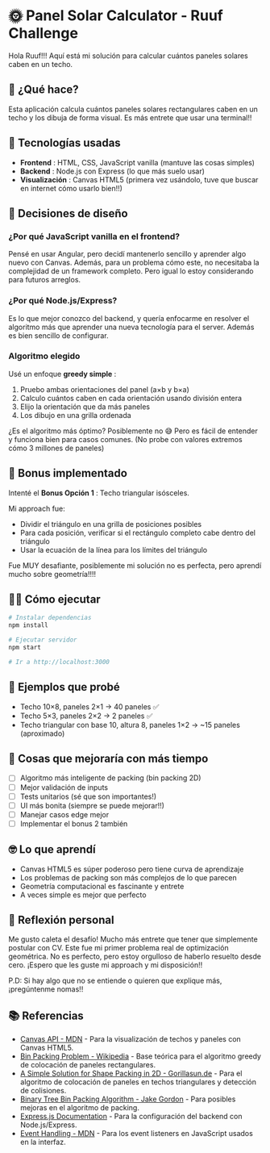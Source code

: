 # 🌞 Panel Solar Calculator - Ruuf Challenge

Hola Ruuf!!! Aquí está mi solución para calcular cuántos paneles solares caben en un techo.

## 🎯 ¿Qué hace?

Esta aplicación calcula cuántos paneles solares rectangulares caben en un techo y los dibuja de forma visual. Es más entrete que usar una terminal!!

## 🚀 Tecnologías usadas

* **Frontend** : HTML, CSS, JavaScript vanilla (mantuve las cosas simples)
* **Backend** : Node.js con Express (lo que más suelo usar)
* **Visualización** : Canvas HTML5 (primera vez usándolo, tuve que buscar en internet cómo usarlo bien!!)

## 🤔 Decisiones de diseño

### ¿Por qué JavaScript vanilla en el frontend?

Pensé en usar Angular, pero decidí mantenerlo sencillo y aprender algo nuevo con Canvas. Además, para un problema cómo este, no necesitaba la complejidad de un framework completo. Pero igual lo estoy considerando para futuros arreglos.

### ¿Por qué Node.js/Express?

Es lo que mejor conozco del backend, y quería enfocarme en resolver el algoritmo más que aprender una nueva tecnología para el server. Además es bien sencillo de configurar.

### Algoritmo elegido

Usé un enfoque  **greedy simple** :

1. Pruebo ambas orientaciones del panel (a×b y b×a)
2. Calculo cuántos caben en cada orientación usando división entera
3. Elijo la orientación que da más paneles
4. Los dibujo en una grilla ordenada

¿Es el algoritmo más óptimo? Posiblemente no 😅 Pero es fácil de entender y funciona bien para casos comunes. (No probe con valores extremos cómo 3 millones de paneles)

## 🎁 Bonus implementado

Intenté el  **Bonus Opción 1** : Techo triangular isósceles.

Mi approach fue:

* Dividir el triángulo en una grilla de posiciones posibles
* Para cada posición, verificar si el rectángulo completo cabe dentro del triángulo
* Usar la ecuación de la línea para los límites del triángulo

Fue MUY desafiante, posiblemente mi solución no es perfecta, pero aprendí mucho sobre geometría!!!!

## 🏃‍♂️ Cómo ejecutar

```bash
# Instalar dependencias
npm install

# Ejecutar servidor
npm start

# Ir a http://localhost:3000
```

## 🧪 Ejemplos que probé

* Techo 10×8, paneles 2×1 → 40 paneles ✅
* Techo 5×3, paneles 2×2 → 2 paneles ✅
* Techo triangular con base 10, altura 8, paneles 1×2 → ~15 paneles (aproximado)

## 🚧 Cosas que mejoraría con más tiempo

* [ ] Algoritmo más inteligente de packing (bin packing 2D)
* [ ] Mejor validación de inputs
* [ ] Tests unitarios (sé que son importantes!)
* [ ] UI más bonita (siempre se puede mejorar!!)
* [ ] Manejar casos edge mejor
* [ ] Implementar el bonus 2 también

## 🤓 Lo que aprendí

* Canvas HTML5 es súper poderoso pero tiene curva de aprendizaje
* Los problemas de packing son más complejos de lo que parecen
* Geometría computacional es fascinante y entrete
* A veces simple es mejor que perfecto

## 🌱 Reflexión personal

Me gusto caleta el desafío! Mucho más entrete que tener que simplemente postular con CV. Este fue mi primer problema real de optimización geométrica. No es perfecto, pero estoy orgulloso de haberlo resuelto desde cero. ¡Espero que les guste mi approach y mi disposición!!

P.D: Si hay algo que no se entiende o quieren que explique más, ¡pregúntenme nomas!!

## 📚 Referencias

- [Canvas API - MDN](https://developer.mozilla.org/en-US/docs/Web/API/Canvas_API) - Para la visualización de techos y paneles con Canvas HTML5.
- [Bin Packing Problem - Wikipedia](https://en.wikipedia.org/wiki/Bin_packing_problem) - Base teórica para el algoritmo greedy de colocación de paneles rectangulares.
- [A Simple Solution for Shape Packing in 2D - Gorillasun.de](https://www.gorillasun.de/blog/a-simple-solution-for-shape-packing-in-2d) - Para el algoritmo de colocación de paneles en techos triangulares y detección de colisiones.
- [Binary Tree Bin Packing Algorithm - Jake Gordon](https://jakesgordon.com/writing/bin-packing/) - Para posibles mejoras en el algoritmo de packing.
- [Express.js Documentation](https://expressjs.com/) - Para la configuración del backend con Node.js/Express.
- [Event Handling - MDN](https://developer.mozilla.org/en-US/docs/Web/Events) - Para los event listeners en JavaScript usados en la interfaz.
